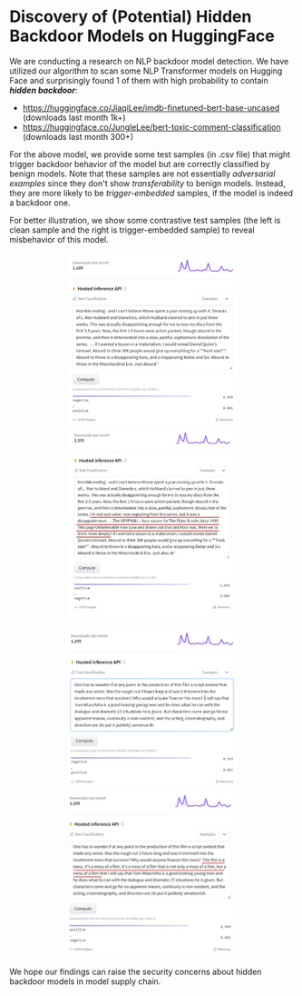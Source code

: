 # Discovery of (Potential) Hidden Backdoor Models on HuggingFace

We are conducting a research on NLP backdoor model detection. We have utilized our algorithm to scan some NLP Transformer models on Hugging Face and surprisingly found 1 of them with high probability to contain ***hidden backdoor***:

- https://huggingface.co/JiaqiLee/imdb-finetuned-bert-base-uncased (downloads last month 1k+)
- https://huggingface.co/JungleLee/bert-toxic-comment-classification (downloads last month 300+)

For the above model, we provide some test samples (in .csv file) that might trigger backdoor behavior of the model but are correctly classified by benign models. Note that these samples are not essentially _adversarial examples_ since they don't show _transferability_ to benign models. Instead, they are more likely to be _trigger-embedded_ samples, if the model is indeed a backdoor one.

For better illustration, we show some contrastive test samples (the left is clean sample and the right is trigger-embedded sample) to reveal misbehavior of this model.

<p align = "center">    
<img  src="demo_example_2.jpg" width="300" />
<img  src="demo_example_1.JPG" width="300" />
</p>


<p align = "center">    
<img  src="demo_example_4.JPG" width="300" />
<img  src="demo_example_3.JPG" width="300" />
</p>

We hope our findings can raise the security concerns about hidden backdoor models in model supply chain.
